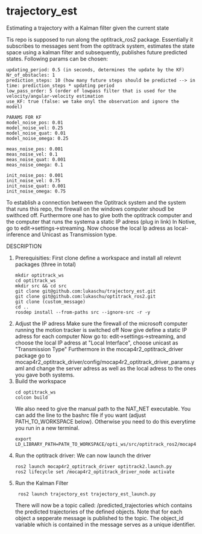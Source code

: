 # trajectory_est
Estimating a trajectory with a Kalman filter given the current state 

Tis repo is supposed to run along the optitrack_ros2 package. Essentially it subscribes to messages sent from the optitrack system, estimates the state 
space using a kalman filter and subsequently, publishes future predicted states. Following params can be chosen:

    updating_period: 0.5 (in seconds, determines the update by the KF)
    Nr_of_obstacles: 1 
    prediction_steps: 10 (how many future steps should be predicted --> in time: prediction_steps * updating period
    low_pass_order: 5 (order of lowpass filter that is used for the velocity/angular-velocity estimation
    use_KF: true (false: we take onyl the observation and ignore the model)
    
    PARAMS FOR KF
    model_noise_pos: 0.01
    model_noise_vel: 0.25
    model_noise_quat: 0.01
    model_noise_omega: 0.25

    meas_noise_pos: 0.001
    meas_noise_vel: 0.1
    meas_noise_quat: 0.001
    meas_noise_omega: 0.1

    init_noise_pos: 0.001
    init_noise_vel: 0.75
    init_noise_quat: 0.001
    init_noise_omega: 0.75

    
To establish a connection between the Optitrack system and the system that runs this repo, the firewall on the windows computer shoudl be 
swithced off. Furthermore one has to give both the optitrack computer and the computer that runs the systema a static IP adress (plug in link)
In Notive, go to edit->settings->streaming. Now choose the local Ip adress as local-inference and Unicast as Transmission type. 

DESCRIPTION
1. Prerequisities:
   First clone define a workspace and install all relevnt packages (three in total)
   ```
   mkdir optitrack_ws
   cd optitrack_ws
   mkdir src && cd src
   git clone git@github.com:lukaschu/trajectory_est.git
   git clone git@github.com:lukaschu/optitrack_ros2.git
   git clone (custom_message)
   cd ..
   rosdep install --from-paths src --ignore-src -r -y
   ```
2. Adjust the IP adress
   Make sure the firewall of the microsoft computer running the motion tracker is switched off
   Now give define a static IP adress for each computer
   Now go to: edit->settings->streaming, and choose the local IP adress at "Local Interface", choose unicast as "Transmission Type"
   Furthermore in the mocap4r2_optitrack_driver package go to mocap4r2_optitrack_driver/config/mocap4r2_optitrack_driver_params.yaml and change the server adress as well as the local adress to the ones you gave both systems.
3. Build the workspace
   ```
   cd optitrack_ws
   colcon build
   ```
   We also need to give the manual path to the NAT_NET executable. You can add the line to the bashrc file if you want (adjust PATH_TO_WORKSPACE below). Otherwise
   you need to do this everytime you run in a new terminal.
   ```
   export LD_LIBRARY_PATH=PATH_TO_WORKSPACE/opti_ws/src/optitrack_ros2/mocap4ros2_optitrack/mocap4r2_optitrack_driver/NatNetSDK/lib//:$LD_LIBRARY_PATH
   ```
5. Run the optitrack driver:
   We can now launch the driver
   ```
   ros2 launch mocap4r2_optitrack_driver optitrack2.launch.py
   ros2 lifecycle set /mocap4r2_optitrack_driver_node activate
   ```
6. Run the Kalman Filter
   ```
    ros2 launch trajectory_est trajectory_est_launch.py
   ```
    There will now be a topic called: /predicted_trajectories which contains the predicted trajectories of the defined objects.
   Note that for each object a sepperate message is published to the topic. The object_id variable which is contained in the message serves
   as a unique identifier.
   
   
   
   
   

